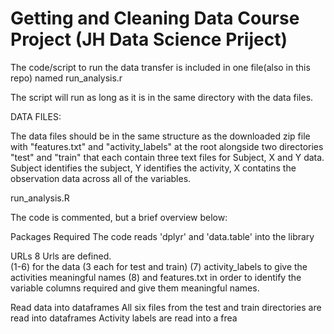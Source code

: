 # Getting and Cleaning Data Course Project (JH Data Science Priject)

The code/script to run the data transfer is included in one file(also in this repo) named run_analysis.r

The script will run as long as it is in the same directory with the data files.  

DATA FILES:

The data files should be in the same structure as the downloaded zip file with "features.txt" and "activity_labels" at the root alongside two directories "test" and "train" that each contain three text files for Subject, X and Y data.  Subject identifies the subject, Y identifies the activity, X contatins the observation data across all of the variables.

run_analysis.R

The code is commented, but a brief overview below:

Packages Required
  The code reads 'dplyr' and 'data.table' into the library

URLs
  8 Urls are defined.  
    (1-6) for the data (3 each for test and train)
    (7) activity_labels to give the activities meaningful names
    (8) and features.txt in order to identify the variable columns required and give them meaningful names.

Read data into dataframes
  All six files from the test and train directories are read into dataframes
  Activity labels are read into a frea
